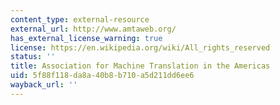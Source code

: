 ```yaml
---
content_type: external-resource
external_url: http://www.amtaweb.org/
has_external_license_warning: true
license: https://en.wikipedia.org/wiki/All_rights_reserved
status: ''
title: Association for Machine Translation in the Americas
uid: 5f88f118-da8a-40b8-b710-a5d211dd6ee6
wayback_url: ''
---
```

